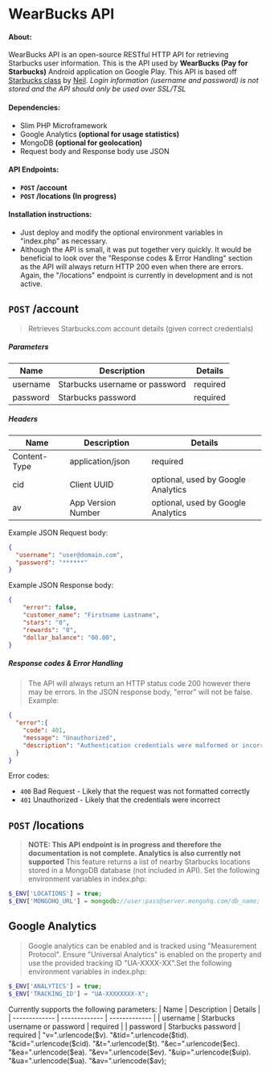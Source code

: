 WearBucks API
=============

#### About:
WearBucks API is an open-source RESTful HTTP API for retrieving Starbucks user information. This is the API used by **WearBucks (Pay for Starbucks)** Android application on Google Play. This API is based off [Starbucks class](https://github.com/Neal/php-starbucks) by [Neil](https://github.com/Neal). _Login information (username and password) is not stored and the API should only be used over SSL/TSL_

#### Dependencies:
- Slim PHP Microframework
- Google Analytics **(optional for usage statistics)**
- MongoDB **(optional for geolocation)** 
- Request body and Response body use JSON

#### API Endpoints:
- **<code>POST</code> /account**
- **<code>POST</code> /locations (In progress)**

#### Installation instructions:
- Just deploy and modify the optional environment variables in "index.php" as necessary.
- Although the API is small, it was put together very quickly. It would be beneficial to look over the "Response codes & Error Handling" section as the API will always return HTTP 200 even when there are errors. Again, the "/locations" endpoint is currently in development and is not active.

## <code>POST</code> /account
> Retrieves Starbucks.com account details (given correct credentials) 

##### Parameters
| Name  | Description | Details |
| ------------- | ------------- | ------------- |
| username  | Starbucks username or password  | required |
| password  | Starbucks password  | required | 
##### Headers
| Name  | Description | Details |
| ------------- | ------------- | ------------- |
| Content-Type  | application/json  | required |
| cid  | Client UUID  | optional, used by Google Analytics |
| av  | App Version Number  | optional, used by Google Analytics |

Example JSON Request body:
```json
{
  "username": "user@domain.com",
  "password": "******"
}
```
Example JSON Response body:
```json
{
    "error": false,
    "customer_name": "Firstname Lastname",
    "stars": "0",
    "rewards": "0",
    "dollar_balance": "00.00",
}
```
##### Response codes & Error Handling
> The API will always return an HTTP status code 200 however there may be errors. In the JSON response body, "error" will not be false. Example:

```json
{
  "error":{
    "code": 401,
    "message": "Unauthorized",
    "description": "Authentication credentials were malformed or incorrect."
  }
}
```

Error codes:
- <code>400</code> Bad Request - Likely that the request was not formatted correctly
- <code>401</code> Unauthorized - Likely that the credentials were incorrect



## <code>POST</code> /locations
>**NOTE: This API endpoint is in progress and therefore the documentation is not complete. Analytics is also currently not supported** This feature  returns a list of nearby Starbucks locations stored in a MongoDB database (not included in API). Set the following environment variables in index.php: 

```php
$_ENV['LOCATIONS'] = true;
$_ENV['MONGOHQ_URL'] = mongodb://user:pass@server.mongohq.com/db_name;
```


## Google Analytics 
>Google analytics can be enabled and is tracked using "Measurement Protocol". Ensure "Universal Analytics" is enabled on the property and use the provided tracking ID "UA-XXXX-XX".Set the following environment variables in index.php: 

```php
$_ENV['ANALYTICS'] = true;
$_ENV['TRACKING_ID'] = "UA-XXXXXXXX-X";
```
Currently supports the following parameters:
| Name  | Description | Details |
| ------------- | ------------- | ------------- |
| username  | Starbucks username or password  | required |
| password  | Starbucks password  | required | 
"v=".urlencode($v).
    "&tid=".urlencode($tid).
    "&cid=".urlencode($cid).
    "&t=".urlencode($t).
    "&ec=".urlencode($ec).
    "&ea=".urlencode($ea).
    "&ev=".urlencode($ev).
    "&uip=".urlencode($uip).
    "&ua=".urlencode($ua).
    "&av=".urlencode($av);
